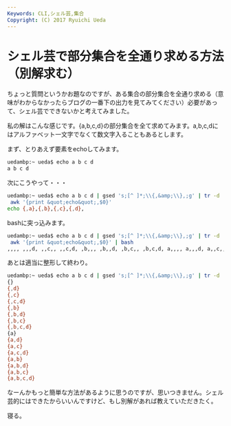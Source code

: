 ```yaml
---
Keywords: CLI,シェル芸,集合
Copyright: (C) 2017 Ryuichi Ueda
---
```


# シェル芸で部分集合を全通り求める方法（別解求む）
ちょっと質問というかお題なのですが、ある集合の部分集合を全通り求める（意味がわからなかったらブログの一番下の出力を見てみてください）必要があって、シェル芸でできないかと考えてみました。

私の解はこんな感じです。{a,b,c,d}の部分集合を全て求めてみます。a,b,c,dにはアルファベット一文字でなくて数文字入ることもあるとします。


まず、とりあえず要素をechoしてみます。

```bash
uedambp:~ ueda$ echo a b c d
a b c d
```

次にこうやって・・・

<!--more-->

```bash
uedambp:~ ueda$ echo a b c d | gsed 's;[^ ]*;\\{,&amp;\\},;g' | tr -d ' ' |
 awk '{print &quot;echo&quot;,$0}'
echo {,a},{,b},{,c},{,d},
```

bashに突っ込みます。

```bash
uedambp:~ ueda$ echo a b c d | gsed 's;[^ ]*;\\{,&amp;\\},;g' | tr -d ' ' |
 awk '{print &quot;echo&quot;,$0}' | bash
,,,, ,,,d, ,,c,, ,,c,d, ,b,,, ,b,,d, ,b,c,, ,b,c,d, a,,,, a,,,d, a,,c,, a,,c,d, a,b,,, a,b,,d, a,b,c,, a,b,c,d,
```

あとは適当に整形して終わり。

```bash
uedambp:~ ueda$ echo a b c d | gsed 's;[^ ]*;\\{,&amp;\\},;g' | tr -d ' ' | awk '{print &quot;echo&quot;,$0}' | bash | sed 's/,,*/,/g' | tr ' ' '\\n' | sed 's/,$/}/' | sed 's/^/{/'
{}
{,d}
{,c}
{,c,d}
{,b}
{,b,d}
{,b,c}
{,b,c,d}
{a}
{a,d}
{a,c}
{a,c,d}
{a,b}
{a,b,d}
{a,b,c}
{a,b,c,d}
```

なーんかもっと簡単な方法があるように思うのですが、思いつきません。シェル芸的にはできたからいいんですけど、もし別解があれば教えていただきたく。


寝る。

